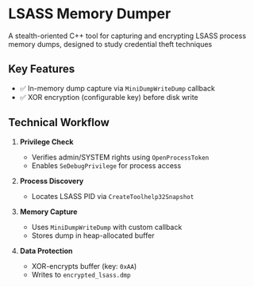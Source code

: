 # LSASS Memory Dumper 

A stealth-oriented C++ tool for capturing and encrypting LSASS process memory dumps, designed to study credential theft techniques



## Key Features
- ✅ In-memory dump capture via `MiniDumpWriteDump` callback
- ✅ XOR encryption (configurable key) before disk write

## Technical Workflow
1. **Privilege Check**
   - Verifies admin/SYSTEM rights using `OpenProcessToken`
   - Enables `SeDebugPrivilege` for process access

2. **Process Discovery**
   - Locates LSASS PID via `CreateToolhelp32Snapshot`

3. **Memory Capture**
   - Uses `MiniDumpWriteDump` with custom callback
   - Stores dump in heap-allocated buffer

4. **Data Protection**
   - XOR-encrypts buffer (key: `0xAA`)
   - Writes to `encrypted_lsass.dmp`
